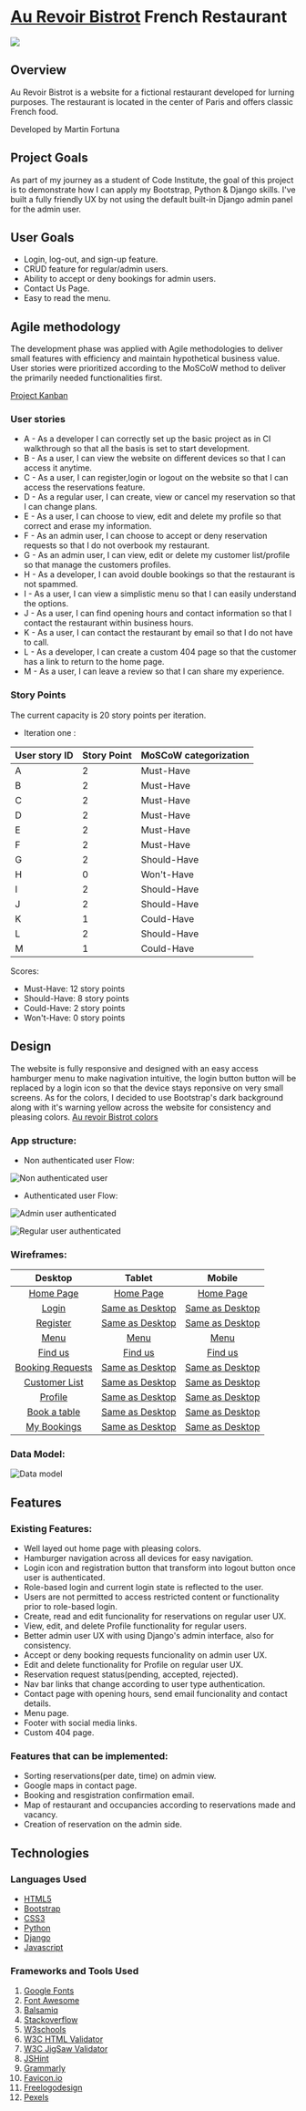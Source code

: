 # **[Au Revoir Bistrot](#)**  French Restaurant
![](docs/screenshots/Amiresponsive.png)

## **Overview**

Au Revoir Bistrot is a website for a fictional restaurant developed for lurning purposes. The restaurant is located in the center of Paris and offers classic French food.

Developed by Martin Fortuna

## **Project Goals**

As part of my journey as a student of Code Institute, the goal of this project is to demonstrate how I can apply my Bootstrap, Python & Django skills. I've built a fully friendly UX by not using the default built-in Django admin panel for the admin user.

## **User Goals**

-  Login, log-out, and sign-up feature.
-  CRUD feature for regular/admin users.
-  Ability to accept or deny bookings for admin users.
-  Contact Us Page.
-  Easy to read the menu.

## **Agile methodology**

The development phase was applied with Agile methodologies to deliver small features with efficiency and maintain hypothetical business value. User stories were prioritized according to the MoSCoW method to deliver the primarily needed functionalities first.

[Project Kanban](https://github.com/users/MartinFortuna/projects/6/views/1)


### **User stories**

- A - As a developer I can correctly set up the basic project as in CI walkthrough so that all the basis is set to start development. 
- B - As a user, I can view the website on different devices so that I can access it anytime.
- C - As a user, I can register,login or logout  on the website so that I can access the  reservations feature.
- D - As a regular user, I can create, view or cancel my reservation so that I can change plans.
- E - As a user, I can choose to view, edit and delete my profile so that correct and erase my information.
- F - As an admin user, I can choose to accept or deny reservation requests so that I do not overbook my restaurant.
- G - As an admin user, I can view, edit or delete my customer list/profile so that manage the customers profiles.
- H - As a developer, I can avoid double bookings so that the restaurant is not spammed.
- I - As a user, I can view a simplistic menu so that I can easily understand the options.
- J - As a user, I can find opening hours and contact information so that I contact the restaurant within business hours.
- K - As a user, I can contact the restaurant by email so that I do not have to call. 
- L - As a developer, I can create a custom 404 page so that the customer has a link to return to the home page.
- M - As a user, I can leave a review so that I can share my experience. 


### **Story Points**

The current capacity is 20 story points per iteration.

- Iteration one : 

 User story ID | Story Point | MoSCoW categorization |
| ---------- |  -----------| ---------- |
| A | 2 | Must-Have |
| B | 2 | Must-Have |
| C | 2 | Must-Have |
| D | 2 | Must-Have |
| E | 2 | Must-Have|
| F | 2 | Must-Have |
| G | 2 | Should-Have |
| H | 0 | Won't-Have |
| I | 2 | Should-Have |
| J | 2 | Should-Have |
| K | 1 | Could-Have |
| L | 2 | Should-Have |
| M | 1 | Could-Have |

Scores:

- Must-Have: 12 story points
- Should-Have: 8 story points
- Could-Have: 2 story points
- Won't-Have: 0 story points


## **Design**

The website is fully responsive and designed with an easy access hamburger menu to make nagivation intuitive, the login button button will be replaced by a login icon so that the device stays reponsive on very small screens. 
As for the colors, I decided to use Bootstrap's dark background along with it's warning yellow across the website for consistency and pleasing colors. [ Au revoir Bistrot colors](docs/screenshots/colors.png)

### App structure: 

- Non authenticated user Flow:

![Non authenticated user](docs/screenshots/Unauthenticateduser.png)

- Authenticated user Flow:

![Admin user authenticated](docs/screenshots/Adminauthenticated.png)

![Regular user authenticated](docs/screenshots/Regularuserauthenticated.png)


### Wireframes: 

|    Desktop   |    Tablet    |    Mobile    |
|    :----:    |     :----:   |    :----:    |
|[Home Page](docs/screenshots/hompageDesktop.png)|[Home Page](docs/screenshots/homepageIpad.png)|[Home Page](docs/screenshots/homepageMobile.png)|
|[Login](docs/screenshots/loginDesktop.png)|[Same as Desktop](docs/screenshots/loginDesktop.png)|[Same as Desktop](docs/screenshots/loginDesktop.png)|
|[Register](docs/screenshots/Sign-up.png)|[Same as Desktop](docs/screenshots/Sign-up.png)|[Same as Desktop](docs/screenshots/Sign-up.png)|
|[Menu](docs/screenshots/menuDesktop.png)|[Menu](docs/screenshots/menuIpad.png)|[Menu](docs/screenshots/menuMobile.png)|
|[Find us](docs/screenshots/findusDesktop.png)|[Find us](docs/screenshots/findusIpad.png)|[Find us](docs/screenshots/findusMobile.png)|
|[Booking Requests](docs/screenshots/bookingrequestsDesktop.png)|[Same as Desktop](docs//bookingrequestsDesktop.png)|[Same as Desktop](docs/screenshots/bookingrequestsDesktop.png)|
|[Customer List](docs/screenshots/customerlist.png)|[Same as Desktop](docs/screenshots/customerlist.png)|[Same as Desktop](docs/screenshots/customerlist.png)|
|[Profile](docs/screenshots/regularuserprofile.png)|[Same as Desktop](docs/screenshots/regularuserprofile.png)|[Same as Desktop](docs/screenshots/regularuserprofile.png)|
|[Book a table](docs/screenshots/bookatableDesktop.png)|[Same as Desktop](docs/screenshots/bookatableDesktop.png)|[Same as Desktop](docs/screenshots/bookatableDesktop.png)|
|[My Bookings](docs/screenshots/mybookindsDesktop.png)|[Same as Desktop](docs/screenshots/mybookindsDesktop.png)|[Same as Desktop](docs/screenshots/mybookindsDesktop.png)|


### Data Model: 

![Data model](docs/screenshots/datamodel.png)


## **Features**

### Existing Features: 

- Well layed out home page with pleasing colors.
- Hamburger navigation across all devices for easy navigation.
- Login icon and registration button that transform into logout button once user is authenticated.
- Role-based login and current login state is reflected to the user.
- Users are not permitted to access restricted content or functionality prior to role-based login.
- Create, read and edit funcionality for reservations on regular user UX.
- View, edit, and delete Profile functionality for regular users.
- Better admin user UX with using Django's admin interface, also for consistency.
- Accept or deny booking requests funcionality on admin user UX.
- Edit and delete functionality for Profile on regular user UX.
- Reservation request status(pending, accepted, rejected).
- Nav bar links that change according to user type authentication.
- Contact page with opening hours, send email funcionality and contact details.
- Menu page.
- Footer with social media links.
- Custom 404 page.


###  Features that can be implemented:

- Sorting reservations(per date, time) on admin view.
- Google maps in contact page.
- Booking and resgistration  confirmation email.
- Map of restaurant and occupancies according to reservations made and vacancy.
- Creation of reservation on the admin side.


## **Technologies**

### Languages Used

- [HTML5](https://en.wikipedia.org/wiki/HTML5)
- [Bootstrap](https://getbootstrap.com)
- [CSS3](https://en.wikipedia.org/wiki/Cascading_Style_Sheets)
- [Python](https://www.python.org/)
- [Django](https://www.djangoproject.com/)
- [Javascript](https://en.wikipedia.org/wiki/JavaScript)


### Frameworks and Tools Used

1. [Google Fonts](https://fonts.google.com/)
1. [Font Awesome](https://fontawesome.com/)
1. [Balsamiq](https://balsamiq.com/)
1. [Stackoverflow](https://stackoverflow.com/)
1. [W3schools](https://www.w3schools.com/)
1. [W3C HTML Validator](https://validator.w3.org/)
1. [W3C JigSaw Validator](https://jigsaw.w3.org/css-validator/)
1. [JSHint](https://jshint.com/)
1. [Grammarly](https://www.grammarly.com/)
1. [Favicon.io](https://favicon.io/)
1. [Freelogodesign](https://www.freelogodesign.org/)
1. [Pexels](https://www.pexels.com/)























